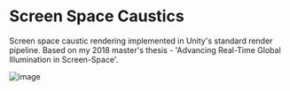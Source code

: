 # Screen Space Caustics
 Screen space caustic rendering implemented in Unity's standard render pipeline. Based on my 2018 master's thesis - 'Advancing Real-Time Global Illumination in Screen-Space'.

![image](https://user-images.githubusercontent.com/10632002/120116790-ad74ff80-c181-11eb-90a8-3af985ddd17a.png)
